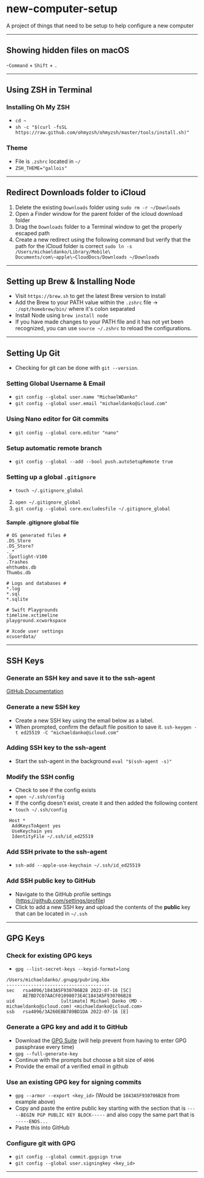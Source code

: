 # new-computer-setup
A project of things that need to be setup to help configure a new computer

---

## Showing hidden files on macOS
-`Command` + `Shift` + `.`

---

## Using ZSH in Terminal

### Installing Oh My ZSH
- `cd ~`
- `sh -c "$(curl -fsSL https://raw.github.com/ohmyzsh/ohmyzsh/master/tools/install.sh)"`

### Theme
- File is `.zshrc` located in `~/`
- `ZSH_THEME="gallois"`

---

## Redirect Downloads folder to iCloud
1. Delete the existing `Downloads` folder using `sudo rm -r ~/Downloads`
2. Open a Finder window for the parent folder of the icloud download folder
3. Drag the `Downloads` folder to a Terminal window to get the properly escaped path
4. Create a new redirect using the following command but verify that the path for the iCloud folder is correct `sudo ln -s /Users/michaeldanko/Library/Mobile\ Documents/com\~apple\~CloudDocs/Downloads ~/Downloads`

---
## Setting up Brew & Installing Node
* Visit `https://brew.sh` to get the latest Brew version to install
* Add the Brew to your PATH value within the `.zshrc` file -> `:/opt/homebrew/bin/` where it's colon separated
* Install Node using `brew install node`
* If you have made changes to your PATH file and it has not yet been recognized, you can use `source ~/.zshrc` to reload the configurations.
---
## Setting Up Git
* Checking for git can be done with `git --version`.

### Setting Global Username & Email
- `git config --global user.name "MichaelWDanko"`
- `git config --global user.email "michaeldanko@icloud.com"`

### Using Nano editor for Git commits
- `git config --global core.editor "nano"`

### Setup automatic remote branch
- `git config --global --add --bool push.autoSetupRemote true`

### Setting up a global  `.gitignore`
- `touch ~/.gitignore_global`
2. `open ~/.gitignore_global`
3. `git config --global core.excludesfile ~/.gitignore_global`

#### Sample .gitignore global file
```
# OS generated files #
.DS_Store
.DS_Store?
._*
.Spotlight-V100
.Trashes
ehthumbs.db
Thumbs.db

# Logs and databases #
*.log
*.sql
*.sqlite

# Swift Playgrounds
timeline.xctimeline
playground.xcworkspace

# Xcode user settings
xcuserdata/
```

---

## SSH Keys

### Generate an SSH key and save it to the ssh-agent
[GitHub Documentation](https://docs.github.com/en/authentication/connecting-to-github-with-ssh/generating-a-new-ssh-key-and-adding-it-to-the-ssh-agent)

### Generate a new SSH key
- Create a new SSH key using the email below as a label.
- When prompted, confirm the default file position to save it. 
`ssh-keygen -t ed25519 -C "michaeldanko@icloud.com"`

### Adding SSH key to the ssh-agent
- Start the ssh-agent in the background
`eval "$(ssh-agent -s)"`

### Modify the SSH config
- Check to see if the config exists
- `open ~/.ssh/config`
- If the config doesn't exist, create it and then added the following content
- `touch ~/.ssh/config`

```
 Host *
  AddKeysToAgent yes
  UseKeychain yes
  IdentityFile ~/.ssh/id_ed25519
```

### Add SSH private to the ssh-agent
- `ssh-add --apple-use-keychain ~/.ssh/id_ed25519`

### Add SSH public key to GitHub
- Navigate to the GitHub profile settings (https://github.com/settings/profile)
- Click to add a new SSH key and upload the contents of the **public** key that can be located in `~/.ssh`

---

## GPG Keys

### Check for existing GPG keys
- `gpg --list-secret-keys --keyid-format=long`
```
/Users/michaeldanko/.gnupg/pubring.kbx
--------------------------------------
sec   rsa4096/1843A5F930706B28 2022-07-16 [SC]
      AE7BD7C07AACF01098073E4C1843A5F930706B28
uid                 [ultimate] Michael Danko (MD - michaeldanko@icloud.com) <michaeldanko@icloud.com>
ssb   rsa4096/3A260E8B789BD1DA 2022-07-16 [E]
```

### Generate a GPG key and add it to GitHub
- Download the [GPG Suite](https://gpgtools.org) (will help prevent from having to enter GPG passphrase every time) 
- `gpg --full-generate-key`
- Continue with the prompts but choose a bit size of `4096`
- Provide the email of a verified email in github

### Use an existing GPG key for signing commits
- `gpg --armor --export <key_id>` (Would be `1843A5F930706B28` from example above)
- Copy and paste the entire public key starting with the section that is `-----BEGIN PGP PUBLIC KEY BLOCK-----` and also copy the same part that is `-----ENDS...`
- Paste this into GitHub

### Configure git with GPG
- `git config --global commit.gpgsign true`
- `git config --global user.signingkey <key_id>`

---
